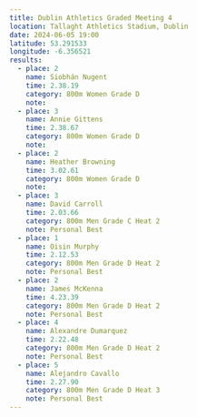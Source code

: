 ```yaml
---
title: Dublin Athletics Graded Meeting 4 
location: Tallaght Athletics Stadium, Dublin
date: 2024-06-05 19:00
latitude: 53.291533 
longitude: -6.356521
results:
  - place: 2
    name: Siobhán Nugent
    time: 2.38.19
    category: 800m Women Grade D
    note: 
  - place: 3
    name: Annie Gittens
    time: 2.38.67
    category: 800m Women Grade D
    note: 
  - place: 2
    name: Heather Browning
    time: 3.02.61
    category: 800m Women Grade D
    note: 
  - place: 3
    name: David Carroll
    time: 2.03.66
    category: 800m Men Grade C Heat 2
    note: Personal Best
  - place: 1
    name: Oisin Murphy
    time: 2.12.53
    category: 800m Men Grade D Heat 2
    note: Personal Best
  - place: 2
    name: James McKenna
    time: 4.23.39
    category: 800m Men Grade D Heat 2
    note: Personal Best
  - place: 4
    name: Alexandre Dumarquez
    time: 2.22.48
    category: 800m Men Grade D Heat 2
    note: Personal Best
  - place: 5
    name: Alejandro Cavallo
    time: 2.27.90 
    category: 800m Men Grade D Heat 3
    note: Personal Best
---
```

